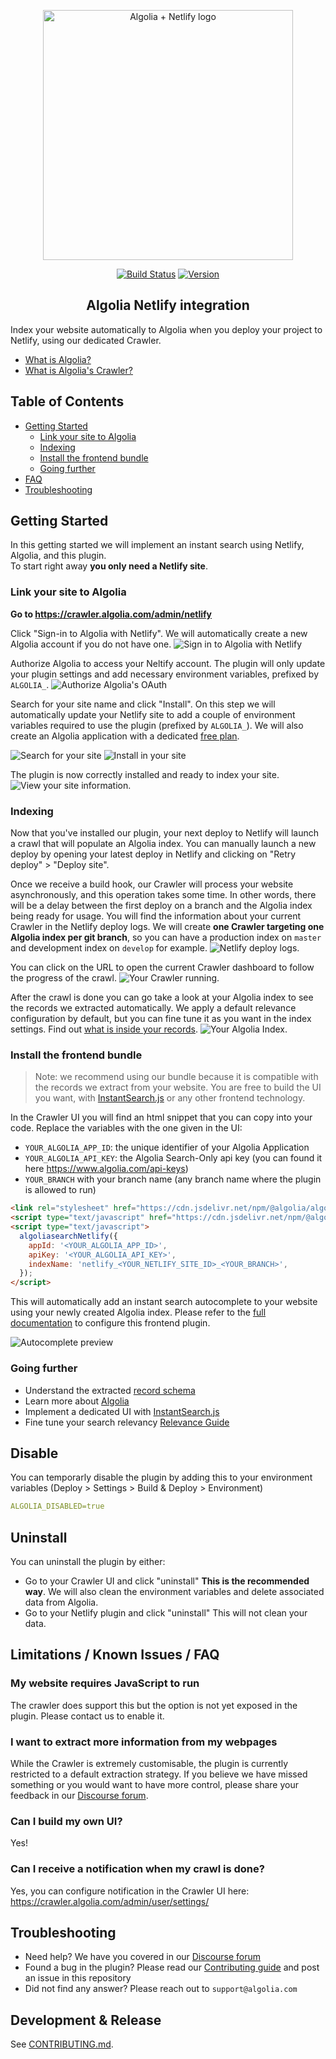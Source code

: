 <p align="center">
  <a href="https://crawler.algolia.com/admin/netlify" target="_blank" rel="noopener noreferrer">
    <img width="400" src="/logo.png" alt="Algolia + Netlify logo">
  </a>
</p>
<p align="center">
  <a href="https://circleci.com/gh/algolia/algoliasearch-netlify/tree/master"><img src="https://img.shields.io/circleci/build/gh/algolia/algoliasearch-netlify/master" alt="Build Status"></a>
  <a href="https://www.npmjs.com/package/@algolia/netlify-plugin-crawler"><img src="https://img.shields.io/npm/v/@algolia/netlify-plugin-crawler" alt="Version"></a>
</p>

<h2 align="center">Algolia Netlify integration</h2>

Index your website automatically to Algolia when you deploy your project to Netlify, using our dedicated Crawler.

- [What is Algolia?](https://www.algolia.com/doc/guides/getting-started/what-is-algolia/)
- [What is Algolia's Crawler?](https://www.algolia.com/doc/tools/crawler/getting-started/overview/)

## Table of Contents

- [Getting Started](#getting-started)
  - [Link your site to Algolia](#link-your-site-to-algolia)
  - [Indexing](#indexing)
  - [Install the frontend bundle](#install-the-frontend-bundle)
  - [Going further](#going-further)
- [FAQ](#limitations--known-issues--faq)
- [Troubleshooting](#troubleshooting)

## Getting Started

In this getting started we will implement an instant search using Netlify, Algolia, and this plugin.  
To start right away **you only need a Netlify site**.

### Link your site to Algolia

**Go to <https://crawler.algolia.com/admin/netlify>**

Click "Sign-in to Algolia with Netlify".
We will automatically create a new Algolia account if you do not have one.
<img src="/docs/screenshots/signin.png?raw=true" alt="Sign in to Algolia with Netlify">

Authorize Algolia to access your Neltify account.
The plugin will only update your plugin settings and add necessary environment variables, prefixed by `ALGOLIA_`.
<img src="/docs/screenshots/authorize.png?raw=true" alt="Authorize Algolia's OAuth">

Search for your site name and click "Install".
On this step we will automatically update your Netlify site to add a couple of environment variables required to use the plugin (prefixed by `ALGOLIA_`).
We will also create an Algolia application with a dedicated [free plan](https://www.algolia.com/pricing/).

<img src="/docs/screenshots/search-site.png?raw=true" alt="Search for your site">
<img src="/docs/screenshots/accept-install.png?raw=true" alt="Install in your site">

The plugin is now correctly installed and ready to index your site.
<img src="/docs/screenshots/installed.png?raw=true" alt="View your site information.">

### Indexing

Now that you've installed our plugin, your next deploy to Netlify will launch a crawl that will populate an Algolia index.
You can manually launch a new deploy by opening your latest deploy in Netlify and clicking on "Retry deploy" > "Deploy site".

Once we receive a build hook, our Crawler will process your website asynchronously, and this operation takes some time.
In other words, there will be a delay between the first deploy on a branch and the Algolia index being ready for usage.
You will find the information about your current Crawler in the Netlify deploy logs.
We will create **one Crawler targeting one Algolia index per git branch**, so you can have a production index on `master` and development index on `develop` for example.
<img src="/docs/screenshots/deploy-logs.png?raw=true" alt="Netlify deploy logs.">

You can click on the URL to open the current Crawler dashboard to follow the progress of the crawl.
<img src="/docs/screenshots/crawler-overview.png?raw=true" alt="Your Crawler running.">

After the crawl is done you can go take a look at your Algolia index to see the records we extracted automatically.
We apply a default relevance configuration by default, but you can fine tune it as you want in the index settings.
Find out [what is inside your records](/docs/schema.md).
<img src="/docs/screenshots/algolia-index.png?raw=true" alt="Your Algolia Index.">

### Install the frontend bundle

> Note: we recommend using our bundle because it is compatible with the records we extract from your website.
> You are free to build the UI you want, with [InstantSearch.js](https://www.algolia.com/doc/guides/building-search-ui/what-is-instantsearch/js/) or any other frontend technology.

In the Crawler UI you will find an html snippet that you can copy into your code.
Replace the variables with the one given in the UI:

- `YOUR_ALGOLIA_APP_ID`: the unique identifier of your Algolia Application
- `YOUR_ALGOLIA_API_KEY`: the Algolia Search-Only api key (you can found it here <https://www.algolia.com/api-keys>)
- `YOUR_BRANCH` with your branch name (any branch name where the plugin is allowed to run)

```html
<link rel="stylesheet" href="https://cdn.jsdelivr.net/npm/@algolia/algoliasearch-netlify-frontend@0/dist/algoliasearchNetlify.css" />
<script type="text/javascript" href="https://cdn.jsdelivr.net/npm/@algolia/algoliasearch-netlify-frontend@0/dist/algoliasearchNetlify.js"></script>
<script type="text/javascript">
  algoliasearchNetlify({
    appId: '<YOUR_ALGOLIA_APP_ID>',
    apiKey: '<YOUR_ALGOLIA_API_KEY>',
    indexName: 'netlify_<YOUR_NETLIFY_SITE_ID>_<YOUR_BRANCH>',
  });
</script>
```

This will automatically add an instant search autocomplete to your website using your newly created Algolia index.
Please refer to the [full documentation](https://github.com/algolia/algoliasearch-netlify/tree/master/frontend) to configure this frontend plugin.

<img src="/docs/screenshots/frontend.png?raw=true" alt="Autocomplete preview">

### Going further

- Understand the extracted [record schema](/docs/schema.md)
- Learn more about [Algolia](https://www.algolia.com/doc/)
- Implement a dedicated UI with [InstantSearch.js](https://www.algolia.com/doc/guides/building-search-ui/what-is-instantsearch/js/)
- Fine tune your search relevancy [Relevance Guide](https://www.algolia.com/doc/guides/managing-results/relevance-overview/)

## Disable

You can temporarly disable the plugin by adding this to your environment variables (Deploy > Settings > Build & Deploy > Environment)

```yaml
ALGOLIA_DISABLED=true
```

## Uninstall

You can uninstall the plugin by either:

- Go to your Crawler UI and click "uninstall"
  **This is the recommended way**.
  We will also clean the environment variables and delete associated data from Algolia.
- Go to your Netlify plugin and click "uninstall"
  This will not clean your data.

## Limitations / Known Issues / FAQ

### My website requires JavaScript to run

The crawler does support this but the option is not yet exposed in the plugin.
Please contact us to enable it.

### I want to extract more information from my webpages

While the Crawler is extremely customisable, the plugin is currently restricted to a default extraction strategy.
If you believe we have missed something or you would want to have more control, please share your feedback in our [Discourse forum](https://discourse.algolia.com/c/netlify/28).

### Can I build my own UI?

Yes!

### Can I receive a notification when my crawl is done?

Yes, you can configure notification in the Crawler UI here: <https://crawler.algolia.com/admin/user/settings/>

## Troubleshooting

- Need help? We have you covered in our [Discourse forum](https://discourse.algolia.com/c/netlify/28)
- Found a bug in the plugin? Please read our [Contributing guide](/CONTRIBUTING.md) and post an issue in this repository
- Did not find any answer? Please reach out to `support@algolia.com`

## Development & Release

See [CONTRIBUTING.md](./CONTRIBUTING.md).
